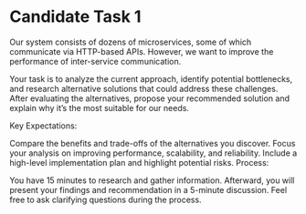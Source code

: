 
# Candidate Task 1

Our system consists of dozens of microservices, some of which communicate via HTTP-based APIs. However, we want to improve the performance of inter-service communication.

Your task is to analyze the current approach, identify potential bottlenecks, and research alternative solutions that could address these challenges. After evaluating the alternatives, propose your recommended solution and explain why it’s the most suitable for our needs.

Key Expectations:

Compare the benefits and trade-offs of the alternatives you discover.
Focus your analysis on improving performance, scalability, and reliability.
Include a high-level implementation plan and highlight potential risks.
Process:

You have 15 minutes to research and gather information.
Afterward, you will present your findings and recommendation in a 5-minute discussion.
Feel free to ask clarifying questions during the process.